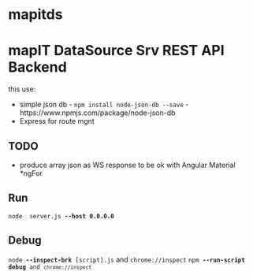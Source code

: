 # mapitds
<h1>mapIT DataSource Srv REST API Backend</h1>
this use:
<ul>
	<li>simple json db - <code>npm install node-json-db --save</code> - https://www.npmjs.com/package/node-json-db</li>
	<li>Express for route mgnt</li>
</ul>
<h2>TODO</h2>
<ul>
	<li>produce array json as WS response to be ok with Angular Material *ngFor</li>
</ul>

<h2>Run</h2>
<code>node  server.js <b>--host 0.0.0.0</b></code>
<h2>Debug</h2>
<code>node <b>--inspect-brk</b> [script].js</code> and <code>chrome://inspect</code>
<code>npm <b>--run-script debug</b> and <code>chrome://inspect</code>
